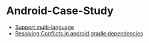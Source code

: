 # Android-Case-Study

* [Support multi-language](https://medium.com/google-developer-experts/android-strings-xml-things-to-remember-c155025bb8bb#.t01sm5mi8)
* [Resolving Conflicts in android gradle dependencies](https://blog.mindorks.com/avoiding-conflicts-in-android-gradle-dependencies-28e4200ca235#.7jrc26qpn)
